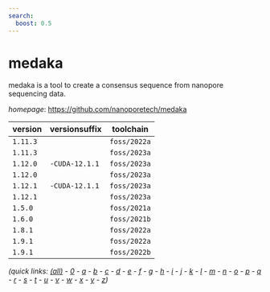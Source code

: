 ```yaml
---
search:
  boost: 0.5
---
```

# medaka

medaka is a tool to create a consensus sequence from nanopore sequencing data.

*homepage*: <https://github.com/nanoporetech/medaka>

version | versionsuffix | toolchain
--------|---------------|----------
``1.11.3`` |  | ``foss/2022a``
``1.11.3`` |  | ``foss/2023a``
``1.12.0`` | ``-CUDA-12.1.1`` | ``foss/2023a``
``1.12.0`` |  | ``foss/2023a``
``1.12.1`` | ``-CUDA-12.1.1`` | ``foss/2023a``
``1.12.1`` |  | ``foss/2023a``
``1.5.0`` |  | ``foss/2021a``
``1.6.0`` |  | ``foss/2021b``
``1.8.1`` |  | ``foss/2022a``
``1.9.1`` |  | ``foss/2022a``
``1.9.1`` |  | ``foss/2022b``


*(quick links: [(all)](../index.md) - [0](../0/index.md) - [a](../a/index.md) - [b](../b/index.md) - [c](../c/index.md) - [d](../d/index.md) - [e](../e/index.md) - [f](../f/index.md) - [g](../g/index.md) - [h](../h/index.md) - [i](../i/index.md) - [j](../j/index.md) - [k](../k/index.md) - [l](../l/index.md) - [m](../m/index.md) - [n](../n/index.md) - [o](../o/index.md) - [p](../p/index.md) - [q](../q/index.md) - [r](../r/index.md) - [s](../s/index.md) - [t](../t/index.md) - [u](../u/index.md) - [v](../v/index.md) - [w](../w/index.md) - [x](../x/index.md) - [y](../y/index.md) - [z](../z/index.md))*


